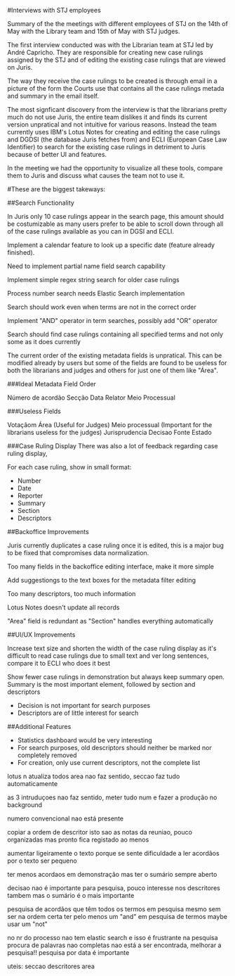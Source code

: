 #Interviews with STJ employees

Summary of the the meetings with different employees of STJ on the 14th of May with the Library team and 15th of May with STJ judges. 


The first interview conducted was with the Librarian team at STJ led by André Capricho. They are responsible for creating new case rulings assigned by the STJ and of editing the existing case rulings that are viewed on Juris.

The way they receive the case rulings to be created is through email in a picture of the form the Courts use that contains all the case rulings metada and summary in the email itself. 

The most signficant discovery from the interview is that the librarians pretty much do not use Juris, the entire team dislikes it and finds its current version unpratical and not intuitive for various reasons.
Instead the team currently uses IBM's Lotus Notes for creating and editing the case rulings and DGDSI (the database Juris fetches from) and ECLI (European Case Law Identifier) to search for the existing case rulings in detriment to Juris because of better UI and features. 

In the meeting we had the opportunity to visualize all these tools, compare them to Juris and discuss what causes the team not to use it. 

#These are the biggest takeways:
 



##Search Functionality

In Juris only 10 case rulings appear in the search page, this amount should be costumizable as many users prefer to be able to scroll down through all of the case rulings available as you can in DGSI and ECLI.

Implement a calendar feature to look up a specific date (feature already finished).

Need to implement partial name field search capability

Implement simple regex string search for older case rulings

Process number search needs Elastic Search implementation

Search should work even when terms are not in the correct order

Implement "AND" operator in term searches, possibly add "OR" operator

Search should find case rulings containing all specified terms and not only some as it does currently

The current order of the existing metadata fields is unpratical. This can be modified already by users but some of the fields are found to be useless for both the librarians and judges and others for just one of them like "Área".

###Ideal Metadata Field Order

Número de acordão 
Secção 
Data 
Relator 
Meio Processual

###Useless Fields

Votaçãom
Área (Useful for Judges)
Meio processual (Important for the librarians useless for the judges)
Jurisprudencia
Decisao
Fonte
Estado

###Case Ruling Display
There was also a lot of feedback regarding case ruling display,

For each case ruling, show in small format:
- Number
- Date
- Reporter
- Summary
- Section
- Descriptors

##Backoffice Improvements

Juris currently duplicates a case ruling once it is edited, this is a major bug to be fixed that compromises data normalization.

Too many fields in the backoffice editing interface, make it more simple

Add suggestiongs to the text boxes for the metadata filter editing

Too many descriptors, too much information

Lotus Notes doesn't update all records

"Area" field is redundant as "Section" handles everything automatically


##UI/UX Improvements

Increase text size and shorten the width of the case ruling display as it's difficult to read case rulings due to small text and ver long sentences, compare it to ECLI who does it best 

Show fewer case rulings in demonstration but always keep summary open. Summary is the most important element, followed by section and descriptors
- Decision is not important for search purposes
- Descriptors are of little interest for search



##Additional Features
- Statistics dashboard would be very interesting
- For search purposes, old descriptors should neither be marked nor completely removed
- For creation, only use current descriptors, not the complete list







lotus n atualiza todos
area nao faz sentido, seccao faz tudo automaticamente

as 3 intruduçoes nao faz sentido, meter tudo num e fazer a produção no background

numero convencional nao está presente

copiar a ordem de descritor
isto sao as notas da reuniao, pouco organizadas mas pronto fica registado ao menos




aumentar ligeiramente o texto porque se sente dificuldade a ler acordãos por o texto ser pequeno

ter menos acordaos em demonstração mas ter o sumário sempre aberto

decisao nao é importante para pesquisa, pouco interesse nos descritores tambem mas o sumário é o mais importante

pesquisa de acordãos que têm todos os termos em 
pesquisa mesmo sem ser na ordem certa
ter pelo menos um "and" em pesquisa de termos maybe usar um "not"

no nr do processo nao tem elastic search e isso é frustrante
na pesquisa procura de palavras nao completas nao está a ser encontrada, melhorar a pesquisa!!
pesquisa por data é importante

uteis:
seccao
descritores
area
